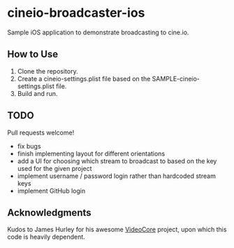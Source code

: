 # cineio-broadcaster-ios

Sample iOS application to demonstrate broadcasting to cine.io.

## How to Use

1. Clone the repository.
2. Create a cineio-settings.plist file based on the SAMPLE-cineio-settings.plist file.
3. Build and run.

## TODO

Pull requests welcome!

- fix bugs
- finish implementing layout for different orientations
- add a UI for choosing which stream to broadcast to based on the key used for the given project
- implement username / password login rather than hardcoded stream keys
- implement GitHub login

## Acknowledgments

Kudos to James Hurley for his awesome
[VideoCore](https://github.com/jamesghurley/VideoCore) project, upon which
this code is heavily dependent.
